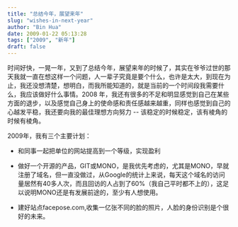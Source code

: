 ```yaml
---
title: "总结今年，展望来年"
slug: "wishes-in-next-year"
author: "Bin Hua"
date: 2009-01-22 05:13:28
tags: ["2009", "新年"]
draft: false
---
```


时间好快，一晃一年，又到了总结今年，展望来年的时候了，其实在爷爷过世的那天我就一直在想这样一个问题，人一辈子究竟是要个什么，也许是太大，到现在为止，我还没想清楚，想明白，而我所能知道的，就是当前的一个时间段我需要什么，我应该做好什么事情。2008 年，我还有很多的不足和明显感觉到自己在某些方面的退步，以及感觉自己身上的使命感和责任感越来越重，同样也感觉到自己的心越发平稳，我还要向我的最佳理想方向努力 -- 该稳定的时候稳定，该有棱角的时候有棱角。

2009年，我有三个主要计划：

- 和同事一起把单位的网站提高到一个等级，实现盈利 

- 做好一个开源的产品，GIT或MONO，是我优先考虑的，尤其是MONO，早就注册了域名，但一直没做过，从Google的统计上来说，每天这个域名的访问量居然有40多人次，而且回访的人占到了60%（我自己平时都不上的），这足以说明MONO还是有发展前途的，至少有人想使用。 

- 建好站点facepose.com,收集一亿张不同的脸的照片，人脸的身份识别是个很好的未来。 